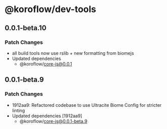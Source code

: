 # @koroflow/dev-tools

## 0.0.1-beta.10

### Patch Changes

- all build tools now use rslib + new formatting from biomejs
- Updated dependencies
  - @koroflow/core-js@0.0.1

## 0.0.1-beta.9

### Patch Changes

- 1912aa9: Refactored codebase to use Ultracite Biome Config for stricter linting
- Updated dependencies [1912aa9]
  - @koroflow/core-js@0.0.1-beta.9
